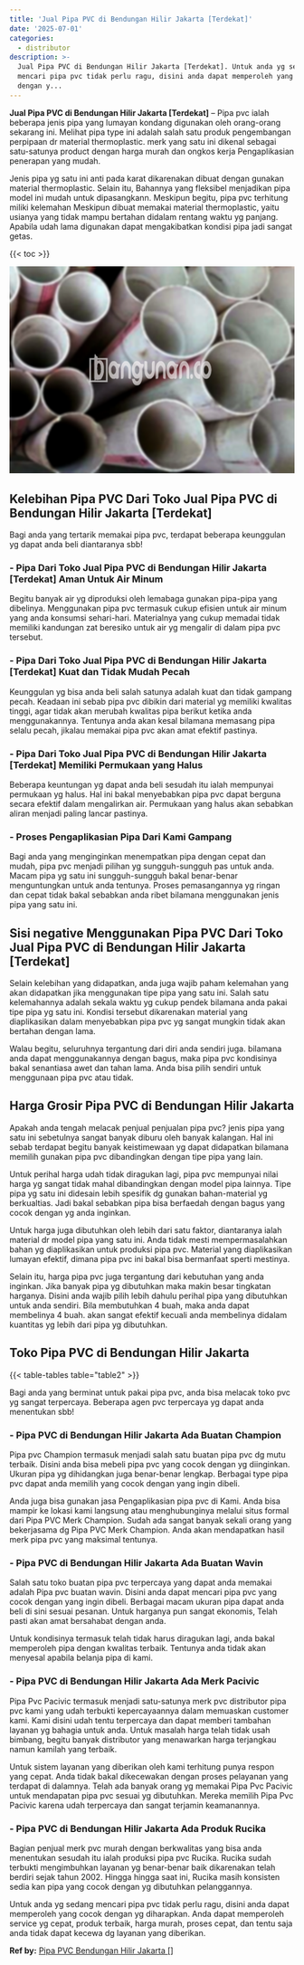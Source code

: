 ```yaml
---
title: 'Jual Pipa PVC di Bendungan Hilir Jakarta [Terdekat]'
date: '2025-07-01'
categories:
  - distributor
description: >-
  Jual Pipa PVC di Bendungan Hilir Jakarta [Terdekat]. Untuk anda yg sedang
  mencari pipa pvc tidak perlu ragu, disini anda dapat memperoleh yang cocok
  dengan y...
---
```


**Jual Pipa PVC di Bendungan Hilir Jakarta \[Terdekat\]** – Pipa pvc ialah beberapa jenis pipa yang lumayan kondang digunakan oleh orang-orang sekarang ini. Melihat pipa type ini adalah salah satu produk pengembangan perpipaan dr material thermoplastic. merk yang satu ini dikenal sebagai satu-satunya product dengan harga murah dan ongkos kerja Pengaplikasian penerapan yang mudah.

Jenis pipa yg satu ini anti pada karat dikarenakan dibuat dengan gunakan material thermoplastic. Selain itu, Bahannya yang fleksibel menjadikan pipa model ini mudah untuk dipasangkann. Meskipun begitu, pipa pvc terhitung miliki kelemahan Meskipun dibuat memakai material thermoplastic, yaitu usianya yang tidak mampu bertahan didalam rentang waktu yg panjang. Apabila udah lama digunakan dapat mengakibatkan kondisi pipa jadi sangat getas.

{{< toc >}}

![Jual Pipa PVC di Bendungan Hilir Jakarta [Terdekat]](/images/jaul-pipa-pvc-34.png)

## Kelebihan Pipa PVC Dari Toko Jual Pipa PVC di Bendungan Hilir Jakarta \[Terdekat\]

Bagi anda yang tertarik memakai pipa pvc, terdapat beberapa keunggulan yg dapat anda beli diantaranya sbb!

### \- Pipa Dari Toko Jual Pipa PVC di Bendungan Hilir Jakarta \[Terdekat\] Aman Untuk Air Minum

Begitu banyak air yg diproduksi oleh lemabaga gunakan pipa-pipa yang dibelinya. Menggunakan pipa pvc termasuk cukup efisien untuk air minum yang anda konsumsi sehari-hari. Materialnya yang cukup memadai tidak memiliki kandungan zat beresiko untuk air yg mengalir di dalam pipa pvc tersebut.

### \- Pipa Dari Toko Jual Pipa PVC di Bendungan Hilir Jakarta \[Terdekat\] Kuat dan Tidak Mudah Pecah

Keunggulan yg bisa anda beli salah satunya adalah kuat dan tidak gampang pecah. Keadaan ini sebab pipa pvc dibikin dari material yg memiliki kwalitas tinggi, agar tidak akan merubah kwalitas pipa berikut ketika anda menggunakannya. Tentunya anda akan kesal bilamana memasang pipa selalu pecah, jikalau memakai pipa pvc akan amat efektif pastinya.

### \- Pipa Dari Toko Jual Pipa PVC di Bendungan Hilir Jakarta \[Terdekat\] Memiliki Permukaan yang Halus

Beberapa keuntungan yg dapat anda beli sesudah itu ialah mempunyai permukaan yg halus. Hal ini bakal menyebabkan pipa pvc dapat berguna secara efektif dalam mengalirkan air. Permukaan yang halus akan sebabkan aliran menjadi paling lancar pastinya.

### \- Proses Pengaplikasian Pipa Dari Kami Gampang

Bagi anda yang menginginkan menempatkan pipa dengan cepat dan mudah, pipa pvc menjadi pilihan yg sungguh-sungguh pas untuk anda. Macam pipa yg satu ini sungguh-sungguh bakal benar-benar menguntungkan untuk anda tentunya. Proses pemasangannya yg ringan dan cepat tidak bakal sebabkan anda ribet bilamana menggunakan jenis pipa yang satu ini.

## Sisi negative Menggunakan Pipa PVC Dari Toko Jual Pipa PVC di Bendungan Hilir Jakarta \[Terdekat\]

Selain kelebihan yang didapatkan, anda juga wajib paham kelemahan yang akan didapatkan jika menggunakan tipe pipa yang satu ini. Salah satu kelemahannya adalah sekala waktu yg cukup pendek bilamana anda pakai tipe pipa yg satu ini. Kondisi tersebut dikarenakan material yang diaplikasikan dalam menyebabkan pipa pvc yg sangat mungkin tidak akan bertahan dengan lama.

Walau begitu, seluruhnya tergantung dari diri anda sendiri juga. bilamana anda dapat menggunakannya dengan bagus, maka pipa pvc kondisinya bakal senantiasa awet dan tahan lama. Anda bisa pilih sendiri untuk menggunaan pipa pvc atau tidak.

## Harga Grosir Pipa PVC di Bendungan Hilir Jakarta

Apakah anda tengah melacak penjual penjualan pipa pvc? jenis pipa yang satu ini sebetulnya sangat banyak diburu oleh banyak kalangan. Hal ini sebab terdapat begitu banyak keistimewaan yg dapat didapatkan bilamana memilih gunakan pipa pvc dibandingkan dengan tipe pipa yang lain.

Untuk perihal harga udah tidak diragukan lagi, pipa pvc mempunyai nilai harga yg sangat tidak mahal dibandingkan dengan model pipa lainnya. Tipe pipa yg satu ini didesain lebih spesifik dg gunakan bahan-material yg berkualtias. Jadi bakal sebabkan pipa bisa berfaedah dengan bagus yang cocok dengan yg anda inginkan.

Untuk harga juga dibutuhkan oleh lebih dari satu faktor, diantaranya ialah material dr model pipa yang satu ini. Anda tidak mesti mempermasalahkan bahan yg diaplikasikan untuk produksi pipa pvc. Material yang diaplikasikan lumayan efektif, dimana pipa pvc ini bakal bisa bermanfaat sperti mestinya.

Selain itu, harga pipa pvc juga tergantung dari kebutuhan yang anda inginkan. Jika banyak pipa yg dibutuhkan maka makin besar tingkatan harganya. Disini anda wajib pilih lebih dahulu perihal pipa yang dibutuhkan untuk anda sendiri. Bila membutuhkan 4 buah, maka anda dapat membelinya 4 buah. akan sangat efektif kecuali anda membelinya didalam kuantitas yg lebih dari pipa yg dibutuhkan.

## Toko Pipa PVC di Bendungan Hilir Jakarta

{{< table-tables table="table2" >}}

Bagi anda yang berminat untuk pakai pipa pvc, anda bisa melacak toko pvc yg sangat terpercaya. Beberapa agen pvc terpercaya yg dapat anda menentukan sbb!

### \- Pipa PVC di Bendungan Hilir Jakarta Ada Buatan Champion

Pipa pvc Champion termasuk menjadi salah satu buatan pipa pvc dg mutu terbaik. Disini anda bisa mebeli pipa pvc yang cocok dengan yg diinginkan. Ukuran pipa yg dihidangkan juga benar-benar lengkap. Berbagai type pipa pvc dapat anda memilih yang cocok dengan yang ingin dibeli.

Anda juga bisa gunakan jasa Pengaplikasian pipa pvc di Kami. Anda bisa mampir ke lokasi kami langsung atau menghubunginya melalui situs formal dari Pipa PVC Merk Champion. Sudah ada sangat banyak sekali orang yang bekerjasama dg Pipa PVC Merk Champion. Anda akan mendapatkan hasil merk pipa pvc yang maksimal tentunya.

### \- Pipa PVC di Bendungan Hilir Jakarta Ada Buatan Wavin

Salah satu toko buatan pipa pvc terpercaya yang dapat anda memakai adalah Pipa pvc buatan wavin. Disini anda dapat mencari pipa pvc yang cocok dengan yang ingin dibeli. Berbagai macam ukuran pipa dapat anda beli di sini sesuai pesanan. Untuk harganya pun sangat ekonomis, Telah pasti akan amat bersahabat dengan anda.

Untuk kondisinya termasuk telah tidak harus diragukan lagi, anda bakal memperoleh pipa dengan kwalitas terbaik. Tentunya anda tidak akan menyesal apabila belanja pipa di kami.

### \- Pipa PVC di Bendungan Hilir Jakarta Ada Merk Pacivic

Pipa Pvc Pacivic termasuk menjadi satu-satunya merk pvc distributor pipa pvc kami yang udah terbukti kepercayaannya dalam memuaskan customer kami. Kami disini udah tentu terpercaya dan dapat memberi tambahan layanan yg bahagia untuk anda. Untuk masalah harga telah tidak usah bimbang, begitu banyak distributor yang menawarkan harga terjangkau namun kamilah yang terbaik.

Untuk sistem layanan yang diberikan oleh kami terhitung punya respon yang cepat. Anda tidak bakal dikecewakan dengan proses pelayanan yang terdapat di dalamnya. Telah ada banyak orang yg memakai Pipa Pvc Pacivic untuk mendapatan pipa pvc sesuai yg dibutuhkan. Mereka memilih Pipa Pvc Pacivic karena udah terpercaya dan sangat terjamin keamanannya.

### \- Pipa PVC di Bendungan Hilir Jakarta Ada Produk Rucika

Bagian penjual merk pvc murah dengan berkwalitas yang bisa anda menentukan sesudah itu ialah produksi pipa pvc Rucika. Rucika sudah terbukti mengimbuhkan layanan yg benar-benar baik dikarenakan telah berdiri sejak tahun 2002. Hingga hingga saat ini, Rucika masih konsisten sedia kan pipa yang cocok dengan yg dibutuhkan pelanggannya.

Untuk anda yg sedang mencari pipa pvc tidak perlu ragu, disini anda dapat memperoleh yang cocok dengan yg diharapkan. Anda dapat memperoleh service yg cepat, produk terbaik, harga murah, proses cepat, dan tentu saja anda tidak dapat kecewa dg layanan yang diberikan.

**Ref by:** [Pipa PVC Bendungan Hilir Jakarta []](https://id.wikipedia.org/wiki/Pipa)
